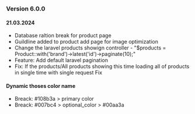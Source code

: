 ### Version 6.0.0


#### 21.03.2024
- Database raltion break for product page
- Guildline added to product add page for image optimization
- Change the laravel products showign controller - "$products = Product::with('brand')->latest('id')->paginate(10);"
- Feature: Add default laravel pagination
- Fix: If the products/All products showing this time loading all of products in single time with single request Fix 

#### Dynamic thoses color name
- Breack: #108b3a > primary color
- Breack: #007bc4 > optional_color > #00aa3a

